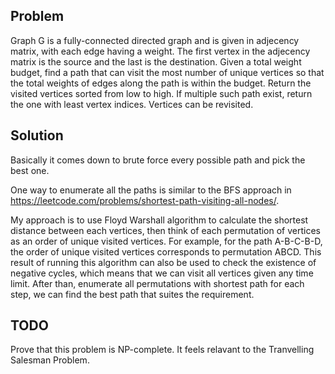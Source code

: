 ## Problem

Graph G is a fully-connected directed graph and is given in adjecency matrix, with each edge having a weight. The first vertex in the adjecency matrix is the source and the last is the destination. Given a total weight budget, find a path that can visit the most number of unique vertices so that the total weights of edges along the path is within the budget. Return the visited vertices sorted from low to high. If multiple such path exist, return the one with least vertex indices. Vertices can be revisited.

## Solution

Basically it comes down to brute force every possible path and pick the best one.

One way to enumerate all the paths is similar to the BFS approach in https://leetcode.com/problems/shortest-path-visiting-all-nodes/.

My approach is to use Floyd Warshall algorithm to calculate the shortest distance between each vertices, then think of each permutation of vertices as an order of unique visited vertices. For example, for the path A-B-C-B-D, the order of unique visited vertices corresponds to permutation ABCD. This result of running this algorithm can also be used to check the existence of negative cycles, which means that we can visit all vertices given any time limit. After than, enumerate all permutations with shortest path for each step, we can find the best path that suites the requirement.

## TODO

Prove that this problem is NP-complete. It feels relavant to the Tranvelling Salesman Problem.
